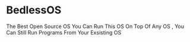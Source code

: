 # BedlessOS
The Best Open Source OS You Can Run This OS On Top Of Any OS
, You Can Still Run Programs From Your Exsisting OS
